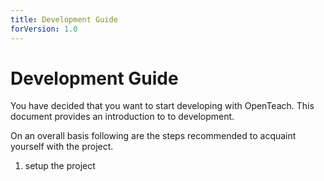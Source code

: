 ```yaml
---
title: Development Guide
forVersion: 1.0
---
```


# Development Guide
You have decided that you want to start developing with OpenTeach. This
document provides an introduction to to development.

On an overall basis following are the steps recommended to acquaint yourself
with the project.

1. setup the project
